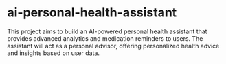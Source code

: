 # ai-personal-health-assistant
This project aims to build an AI-powered personal health assistant that provides advanced analytics and medication reminders to users. The assistant will act as a personal advisor, offering personalized health advice and insights based on user data.

